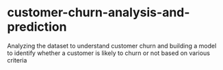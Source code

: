 # customer-churn-analysis-and-prediction
Analyzing the dataset to understand customer churn and building a model to identify whether a customer is likely to churn or not based on various criteria
